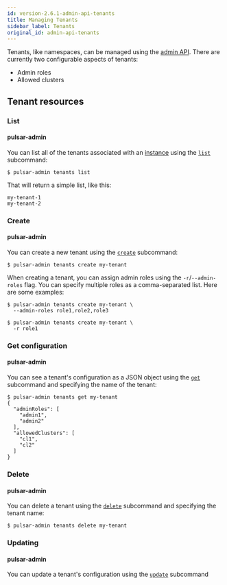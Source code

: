 ```yaml
---
id: version-2.6.1-admin-api-tenants
title: Managing Tenants
sidebar_label: Tenants
original_id: admin-api-tenants
---
```


Tenants, like namespaces, can be managed using the [admin API](admin-api-overview.md). There are currently two configurable aspects of tenants:

* Admin roles
* Allowed clusters

## Tenant resources

### List

#### pulsar-admin

You can list all of the tenants associated with an [instance](reference-terminology.md#instance) using the [`list`](reference-pulsar-admin.md#tenants-list) subcommand:

```shell
$ pulsar-admin tenants list
```

That will return a simple list, like this:

```
my-tenant-1
my-tenant-2
```

### Create

#### pulsar-admin

You can create a new tenant using the [`create`](reference-pulsar-admin.md#tenants-create) subcommand:

```shell
$ pulsar-admin tenants create my-tenant
```

When creating a tenant, you can assign admin roles using the `-r`/`--admin-roles` flag. You can specify multiple roles as a comma-separated list. Here are some examples:

```shell
$ pulsar-admin tenants create my-tenant \
  --admin-roles role1,role2,role3

$ pulsar-admin tenants create my-tenant \
  -r role1
```

### Get configuration

#### pulsar-admin

You can see a tenant's configuration as a JSON object using the [`get`](reference-pulsar-admin.md#tenants-get) subcommand and specifying the name of the tenant:

```shell
$ pulsar-admin tenants get my-tenant
{
  "adminRoles": [
    "admin1",
    "admin2"
  ],
  "allowedClusters": [
    "cl1",
    "cl2"
  ]
}
```

### Delete

#### pulsar-admin

You can delete a tenant using the [`delete`](reference-pulsar-admin.md#tenants-delete) subcommand and specifying the tenant name:

```shell
$ pulsar-admin tenants delete my-tenant
```

### Updating

#### pulsar-admin

You can update a tenant's configuration using the [`update`](reference-pulsar-admin.md#tenants-update) subcommand
